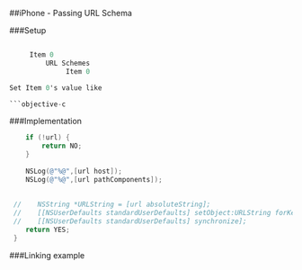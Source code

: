 
##iPhone - Passing URL Schema

###Setup
```objective-c
 ```
```objective-c
     Item 0
         URL Schemes
              Item 0

Set Item 0's value like

```objective-c
 ```

###Implementation 
```objective-c
    if (!url) {  
        return NO; 
    }
    
    NSLog(@"%@",[url host]);
    NSLog(@"%@",[url pathComponents]);
    
    
 //    NSString *URLString = [url absoluteString];
 //    [[NSUserDefaults standardUserDefaults] setObject:URLString forKey:@"url"];
 //    [[NSUserDefaults standardUserDefaults] synchronize];
    return YES;
 }
 ```
###Linking example

```objective-c
 ```



